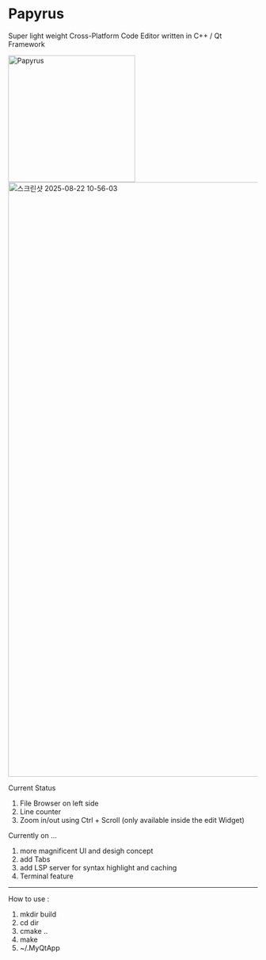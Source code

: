 # Papyrus
Super light weight Cross-Platform Code Editor written in C++ / Qt Framework


<img width="256" height="256" alt="Papyrus" src="https://github.com/user-attachments/assets/bc9ace9b-6ff9-4d14-a0b7-4384b8ab97bf" />



<img width="1980" height="1200" alt="스크린샷 2025-08-22 10-56-03" src="https://github.com/user-attachments/assets/0ff02b58-2506-4243-99e3-4c577ece245f" />


Current Status 
1. File Browser on left side
2. Line counter
3. Zoom in/out using Ctrl + Scroll (only available inside the edit Widget)

Currently on ...
1. more magnificent UI and desigh concept
2. add Tabs 
3. add LSP server for syntax highlight and caching
4. Terminal feature

--------------------------------------------------------------------------------------

How to use : 
1. mkdir build 
2. cd dir
3. cmake ..
4. make
5. ~/.MyQtApp
